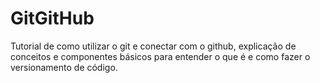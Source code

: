 # GitGitHub
Tutorial de como utilizar o git e conectar com o github, explicação de conceitos e componentes básicos para entender o que é e como fazer o versionamento de código.
